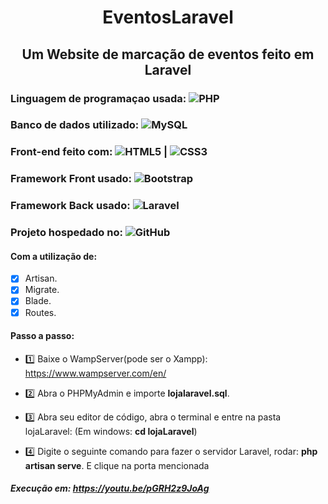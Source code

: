<h1 align="center"> EventosLaravel </h1>

<h2 align="center"> Um Website de marcação de eventos feito em Laravel </h2>

### Linguagem de programaçao usada: ![PHP](https://img.shields.io/badge/-PHP-%236495ED?style=flat-square&logo=PHP&logoColor=ffffff)
### Banco de dados utilizado: ![MySQL](https://img.shields.io/badge/-MySQL-%234169E1?style=flat-square&logo=MySQL&logoColor=ffffff)
### Front-end feito com: ![HTML5](https://img.shields.io/badge/-HTML5-%23E44D27?style=flat-square&logo=html5&logoColor=ffffff) | ![CSS3](https://img.shields.io/badge/-CSS3-%2300BFFF?style=flat-square&logo=CSS3&logoColor=ffffff)
### Framework Front usado: ![Bootstrap](https://img.shields.io/badge/-Bootstrap-563D7C?style=flat-square&logo=Bootstrap)
### Framework Back usado: ![Laravel](https://img.shields.io/badge/-Laravel-F05340?style=flat-square&logo=Laravel&logoColor=FFFFFF)
### Projeto hospedado no: ![GitHub](https://img.shields.io/badge/-GitHub-181717?style=flat-square&logo=github)

#### Com a utilização de:
- [x] Artisan.
- [x] Migrate.
- [x] Blade.
- [x] Routes.

#### Passo a passo:
- 1️⃣ Baixe o WampServer(pode ser o Xampp): https://www.wampserver.com/en/

- 2️⃣ Abra o PHPMyAdmin e importe **lojalaravel.sql**.

- 3️⃣ Abra seu editor de código, abra o terminal e entre na pasta lojaLaravel: (Em windows: **cd lojaLaravel**)

- 4️⃣ Digite o seguinte comando para fazer o servidor Laravel, rodar: **php artisan serve**. E clique na porta mencionada

##### Execução em: https://youtu.be/pGRH2z9JoAg
